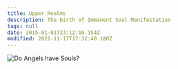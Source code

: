 ```yaml
---
title: Upper Realms
description: The birth of Immanent Soul Manifestation
tags: null
date: 2015-01-01T23:12:16.154Z
modified: 2021-11-17T17:32:40.180Z
---
```


![Do Angels have Souls?](/posts/img/qkab/upper_realms.png)
